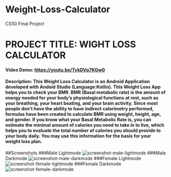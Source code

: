 # Weight-Loss-Calculator
CS50 Final Project
# PROJECT TITLE: WIGHT LOSS CALCULATOR
#### Video Demo:  https://youtu.be/TvkDVp7KGw0
#### Description: This Weight Loss Calculator is an Android Application developed with Andoid Studio (Language:Kotlin). This Weight Loss App helps you to check your BMR. BMR (Basal metabolic rate) is the amount of energy needed for your body’s physiological functions at rest, such as your breathing, your heart beating, and your brain activity. Since most people don’t have the ability to have indirect calorimetry performed, formulas have been created to calculate BMR using weight, height, age, and gender. If you know what your Basal Metabolic Rate is, you can estimate the minimal amount of calories you need to take in to live, which helps you to evaluate the total number of calories you should provide to your body daily. You may use this information for the basis for your weight loss plan.

##Screenshots
###Male Lightmode
![screenshot-male-lightmode](https://user-images.githubusercontent.com/106795917/209418909-52640725-6b10-4206-a274-a3b826d7e556.png)
###Male Darkmode
![screenshot-male-darkmode](https://user-images.githubusercontent.com/106795917/209418919-f0812449-18df-461d-8fc8-161cfd428ec1.png)
###Female Lightmode
![screenshot-female-lightmode](https://user-images.githubusercontent.com/106795917/209418928-87f0490c-84a0-428f-8423-e8279271d438.png)
###Female Darkmode
![screenshot-female-darkmode](https://user-images.githubusercontent.com/106795917/209418936-ee153040-5f26-42e5-9f3b-df9aca4f51c3.png)
